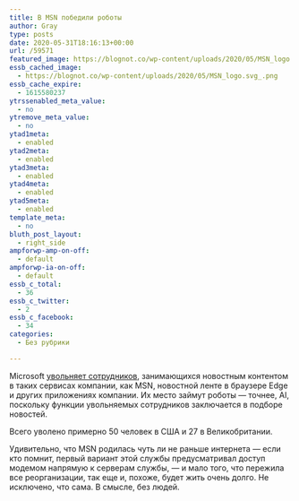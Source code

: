 ```yaml
---
title: В MSN победили роботы
author: Gray
type: posts
date: 2020-05-31T18:16:13+00:00
url: /59571
featured_image: https://blognot.co/wp-content/uploads/2020/05/MSN_logo.svg_.png
essb_cached_image:
  - https://blognot.co/wp-content/uploads/2020/05/MSN_logo.svg_.png
essb_cache_expire:
  - 1615580237
ytrssenabled_meta_value:
  - no
ytremove_meta_value:
  - no
ytad1meta:
  - enabled
ytad2meta:
  - enabled
ytad3meta:
  - enabled
ytad4meta:
  - enabled
ytad5meta:
  - enabled
template_meta:
  - no
bluth_post_layout:
  - right_side
ampforwp-amp-on-off:
  - default
ampforwp-ia-on-off:
  - default
essb_c_total:
  - 36
essb_c_twitter:
  - 2
essb_c_facebook:
  - 34
categories:
  - Без рубрики

---
```








Microsoft <a href="https://www.theverge.com/2020/5/30/21275524/microsoft-news-msn-layoffs-artificial-intelligence-ai-replacements" target="_blank" rel="noreferrer noopener">увольняет сотрудников</a>, занимающихся новостным контентом в таких сервисах компании, как MSN, новостной ленте в браузере Edge и других приложениях компании. Их место займут роботы — точнее, AI, поскольку функции увольняемых сотрудников заключается в подборе новостей.

Всего уволено примерно 50 человек в США и 27 в Великобритании.

Удивительно, что MSN родилась чуть ли не раньше интернета — если кто помнит, первый вариант этой службы предусматривал доступ модемом напрямую к серверам службы, — и мало того, что пережила все реорганизации, так еще и, похоже, будет жить очень долго. Не исключено, что сама. В смысле, без людей.